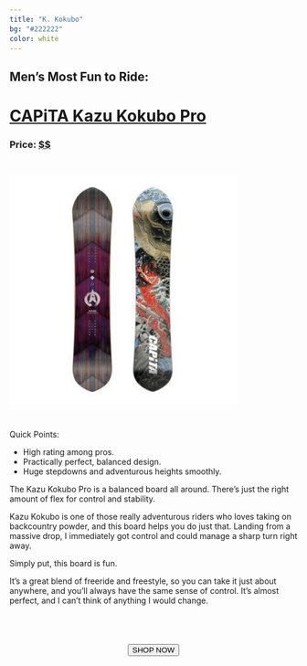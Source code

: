 ```yaml
---
title: "K. Kokubo"
bg: "#222222"
color: white
---
```


<!-- https://www.amazon.com/Capita-Mens-Kazu-Kokubo-Pro/dp/B072WK89RQ/ref=sr_1_1?ie=UTF8&qid=1514049663&sr=8-1&keywords=CAPiTA%2BKazu%2BKokubo%2BPro&th=1&psc=1 -->
<!-- http://amzn.to/2DFZOPF -->

## Men’s Most Fun to Ride:

# [CAPiTA Kazu Kokubo Pro](http://amzn.to/2DFZOPF)

### Price: [$$](http://amzn.to/2DFZOPF)

<img class="circle-img" src="/img/kk.jpg" height="400em" width="400em" style="margin: 2em 0 2em 0" />

Quick Points:

- High rating among pros.
- Practically perfect, balanced design.
- Huge stepdowns and adventurous heights smoothly.

The Kazu Kokubo Pro is a balanced board all around. There’s just the right amount of flex for control and stability.

Kazu Kokubo is one of those really adventurous riders who loves taking on backcountry powder, and this board helps you do just that. Landing from a massive drop, I immediately got control and could manage a sharp turn right away.

Simply put, this board is fun.

It’s a great blend of freeride and freestyle, so you can take it just about anywhere, and you’ll always have the same sense of control. It’s almost perfect, and I can’t think of anything I would change.

<form action="http://amzn.to/2DFZOPF">
 <center><input type="submit" value="SHOP NOW" class="css3button" style="margin-top: 4em"></center>
</form>
